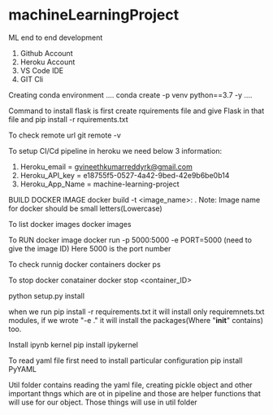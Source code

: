 # machineLearningProject
ML end to end development


1. Github Account
2. Heroku Account
3. VS Code IDE
4. GIT Cli

Creating conda environment
....
conda create -p venv python==3.7 -y
....

Command to install flask is first create rquirements file and give Flask in that file and pip install -r rquirements.txt

To check remote url git remote -v

To setup CI/Cd pipeline in heroku we need below 3 information:
1) Heroku_email = gvineethkumarreddyrk@gmail.com
2) Heroku_API_key = e18755f5-0527-4a42-9bed-42e9b6be0b14
3) Heroku_App_Name = machine-learning-project

BUILD DOCKER IMAGE
docker build -t <image_name>:<tagname> .
Note: Image name for docker should be small letters(Lowercase)

To list docker images
docker images

To RUN docker image
docker run -p 5000:5000 -e PORT=5000 <dockerimageID>(need to give the image ID)
Here 5000 is the port number

To check runnig docker containers
docker ps

To stop docker conatainer
docker stop <container_ID>



python setup.py install

when we run pip install -r requirements.txt it will install only requiremnets.txt modules, if we wrote "-e ." it will install the packages(Where "__init__" contains) too.


Install ipynb kernel
pip install ipykernel

To read yaml file first need to install particular configuration
pip install PyYAML

Util folder contains reading the yaml file, creating pickle object and other important thngs which are ot in pipeline and those are helper functions that will use for our object. Those things will use in util folder